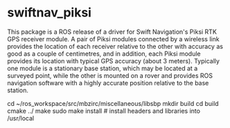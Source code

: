 # swiftnav_piksi
This package is a ROS release of a driver for Swift Navigation's Piksi RTK GPS receiver module.
A pair of Piksi modules connected by a wireless link provides the location of each receiver
relative to the other with accuracy as good as a couple of centimetres, and in addition,
each Piksi module provides its location with typical GPS accuracy (about 3 meters).
Typically one module is a stationary base station, which may be located at a surveyed point,
while the other is mounted on a rover and provides ROS navigation software with a highly
accurate position relative to the base station.

cd ~/ros_workspace/src/mbzirc/miscellaneous/libsbp
mkdir build
cd build
cmake ../
make
sudo make install   # install headers and libraries into /usr/local

